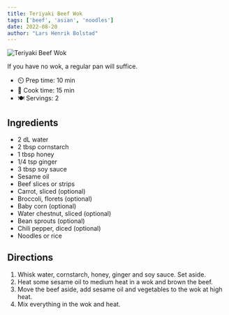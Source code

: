 ```yaml
---
title: Teriyaki Beef Wok
tags: ['beef', 'asian', 'noodles']
date: 2022-08-20
author: "Lars Henrik Bolstad"
---
```


![Teriyaki Beef Wok](/cooking/pix/teriyaki-beef.webp)

If you have no wok, a regular pan will suffice.

- ⏲️ Prep time: 10 min
- 🍳 Cook time: 15 min
- 🍽️ Servings: 2

## Ingredients

- 2 dL water
- 2 tbsp cornstarch
- 1 tbsp honey
- 1/4 tsp ginger
- 3 tbsp soy sauce
- Sesame oil
- Beef slices or strips
- Carrot, sliced (optional)
- Broccoli, florets (optional)
- Baby corn (optional)
- Water chestnut, sliced (optional)
- Bean sprouts (optional)
- Chili pepper, diced (optional)
- Noodles or rice

## Directions

1. Whisk water, cornstarch, honey, ginger and soy sauce. Set aside.
2. Heat some sesame oil to medium heat in a wok and brown the beef.
3. Move the beef aside, add sesame oil and vegetables to the wok at high heat.
4. Mix everything in the wok and heat.
